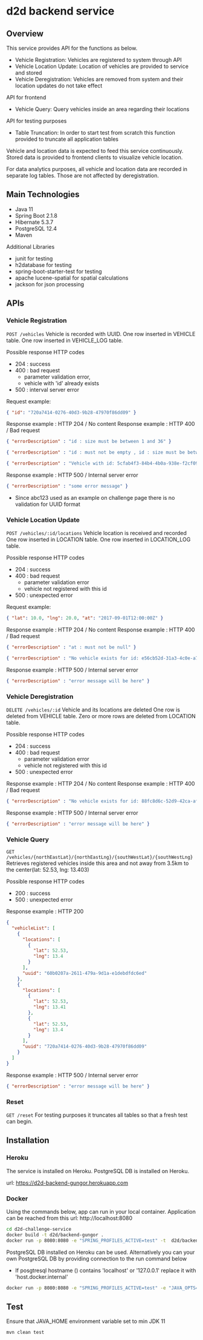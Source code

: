 # d2d backend service

## Overview

This service provides API for the functions as below.
 
* Vehicle Registration: Vehicles are registered to system through API
* Vehicle Location Update: Location of vehicles are provided to service and stored
* Vehicle Deregistration: Vehicles are removed from system and their location updates do not take effect

API for frontend
* Vehicle Query: Query vehicles inside an area regarding their locations 

API for testing purposes
* Table Truncation: In order to start test from scratch this function provided to truncate all application tables 

Vehicle and location data is expected to feed this service continuously. 
Stored data is provided to frontend clients to visualize vehicle location.

For data analytics purposes, all vehicle and location data are recorded in separate log tables.
Those are not affected by deregistration.
 
## Main Technologies 

* Java 11
* Spring Boot 2.1.8
* Hibernate 5.3.7
* PostgreSQL 12.4
* Maven

Additional Libraries
* junit for testing
* h2database for testing
* spring-boot-starter-test for testing
* apache lucene-spatial for spatial calculations
* jackson for json processing

## APIs

### Vehicle Registration
`POST /vehicles`
Vehicle is recorded with UUID.
One row inserted in VEHICLE table.
One row inserted in VEHICLE_LOG table.

Possible response HTTP codes
* 204 : success 
* 400 : bad request
    - parameter validation error,
    - vehicle with 'id' already exists
* 500 : interval server error 

Request example:
```json
{ "id": "720a7414-0276-40d3-9b28-47970f86dd09" }
```

Response example : HTTP 204 / No content
Response example : HTTP 400 / Bad request
```json
{ "errorDescription" : "id : size must be between 1 and 36" } 
```
```json
{ "errorDescription" : "id : must not be empty , id : size must be between 1 and 36" }
```
```json
{ "errorDescription" : "Vehicle with id: 5cfab4f3-84b4-4b0a-938e-f2cf091a3fef already exists" }
```
Response example : HTTP 500 / Internal server error
```json
{ "errorDescription" : "some error message" }
```

* Since abc123 used as an example on challenge page there is no validation for UUID format

### Vehicle Location Update
`POST /vehicles/:id/locations`
Vehicle location is received and recorded
One row inserted in LOCATION table.
One row inserted in LOCATION_LOG table.

Possible response HTTP codes
* 204 : success 
* 400 : bad request
    - parameter validation error
    - vehicle not registered with this id
* 500 : unexpected error 

Request example:
```json
{ "lat": 10.0, "lng": 20.0, "at": "2017-09-01T12:00:00Z" }
```

Response example : HTTP 204 / No content
Response example : HTTP 400 / Bad request
```json
{ "errorDescription" : "at : must not be null" } 
```
```json
{ "errorDescription" : "No vehicle exists for id: e56cb52d-31a3-4c0e-a7be-2ee1b79308f5" }
```
Response example : HTTP 500 / Internal server error
```json
{ "errorDescription" : "error message will be here" }
```

### Vehicle Deregistration

`DELETE /vehicles/:id`
Vehicle and its locations are deleted
One row is deleted from VEHICLE table.
Zero or more rows are deleted from LOCATION table.

Possible response HTTP codes
* 204 : success 
* 400 : bad request
    - parameter validation error
    - vehicle not registered with this id
* 500 : unexpected error 

Response example : HTTP 204 / No content
Response example : HTTP 400 / Bad request
```json
{ "errorDescription" : "No vehicle exists for id: 88fc8d6c-52d9-42ca-afd1-b0d8f192f369" }
```
Response example : HTTP 500 / Internal server error
```json
{ "errorDescription" : "error message will be here" }
```

### Vehicle Query

`GET /vehicles/{northEastLat}/{northEastLng}/{southWestLat}/{southWestLng}`
Retrieves registered vehicles inside this area and not away from 3.5km to the center(lat: 52.53, lng: 13.403)

Possible response HTTP codes
* 200 : success 
* 500 : unexpected error 

Response example : HTTP 200
```json
{
  "vehicleList": [
    {
      "locations": [
        {
          "lat": 52.53,
          "lng": 13.4
        }
      ],
      "uuid": "60b0207a-2611-479a-9d1a-e1debdfdc6ed"
    },
    {
      "locations": [
        {
          "lat": 52.53,
          "lng": 13.41
        },
        {
          "lat": 52.53,
          "lng": 13.4
        }
      ],
      "uuid": "720a7414-0276-40d3-9b28-47970f86dd09"
    }
  ]
}
```
Response example : HTTP 500 / Internal server error
```json
{ "errorDescription" : "error message will be here" }
```

### Reset

`GET /reset`
For testing purposes it truncates all tables so that a fresh test can begin.

## Installation

### Heroku
The service is installed on Heroku.
PostgreSQL DB is installed on Heroku.

url: https://d2d-backend-gungor.herokuapp.com 

### Docker

Using the commands below, app can run in your local container.
Application can be reached from this url: http://localhost:8080
```bash
cd d2d-challenge-service
docker build -t d2d/backend-gungor .
docker run -p 8080:8080 -e "SPRING_PROFILES_ACTIVE=test" -t  d2d/backend-gungor
```

PostgreSQL DB installed on Heroku can be used. 
Alternatively you can your own PostgreSQL DB by providing connection to the run command below

* If posgtresql hostname (<postgre-host>) contains 'localhost' or '127.0.0.1' replace it with 'host.docker.internal'

```bash
docker run -p 8080:8080 -e "SPRING_PROFILES_ACTIVE=test" -e "JAVA_OPTS=-Dspring.datasource.url=jdbc:postgresql://<postgre-host>:<postgre-port>/<postgre-databasename> -Dspring.datasource.username=<postgre-user> -Dspring.datasource.password=<postgre-password> -Dspring.jpa.properties.hibernate.default_schema=<postgre-schema>" -t  d2d/backend-gungor
```

## Test
Ensure that JAVA_HOME environment variable set to min JDK 11
```bash
mvn clean test
```
